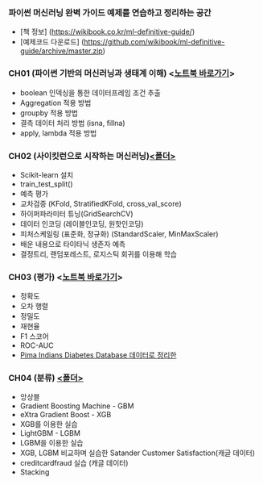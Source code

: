 ### 파이썬 머신러닝 완벽 가이드 예제를 연습하고 정리하는 공간
- [책 정보] (https://wikibook.co.kr/ml-definitive-guide/)
- [예제코드 다운로드] (https://github.com/wikibook/ml-definitive-guide/archive/master.zip)

### CH01 (파이썬 기반의 머신러닝과 생태계 이해) <[노트북 바로가기](https://github.com/JeongMyeong/PythonML-Guide-Study/blob/master/ch01/ch01.ipynb)>
- boolean 인덱싱을 통한 데이터프레임 조건 추출
- Aggregation 적용 방법
- groupby 적용 방법
- 결측 데이터 처리 방법 (isna, fillna)
- apply, lambda 적용 방법


### CH02 (사이킷런으로 시작하는 머신러닝)[<폴더>](https://github.com/JeongMyeong/PythonML-Guide-Study/tree/master/ch02)
- Scikit-learn 설치
- train_test_split()
- 예측 평가
- 교차검증 (KFold, StratifiedKFold, cross_val_score)  
- 하이퍼파라미터 튜닝(GridSearchCV)
- 데이터 인코딩 (레이블인코딩, 원핫인코딩)
- 피처스케일링 (표준화, 정규화) (StandardScaler, MinMaxScaler)
- 배운 내용으로 타이타닉 생존자 예측
- 결정트리, 랜덤포레스트, 로지스틱 회귀를 이용해 학습  

### CH03 (평가) <[노트북 바로가기](https://github.com/JeongMyeong/PythonML-Guide-Study/blob/master/ch03/ch03.ipynb)>
- 정확도
- 오차 행렬
- 정밀도
- 재현율
- F1 스코어
- ROC-AUC
- [Pima Indians Diabetes Database 데이터로 정리한 ](https://github.com/JeongMyeong/PythonML-Guide-Study/blob/master/ch03/Pima-Indians-Diabetes.ipynb)

### CH04 (분류) [<폴더>](https://github.com/JeongMyeong/PythonML-Guide-Study/tree/master/ch04)
- 앙상블 
- Gradient Boosting Machine - GBM
- eXtra Gradient Boost - XGB
- XGB를 이용한 실습
- LightGBM - LGBM
- LGBM을 이용한 실습
- XGB, LGBM 비교하며 실습한 Satander Customer Satisfaction(캐글 데이터)
- creditcardfraud 실습 (캐글 데이터)
- Stacking
